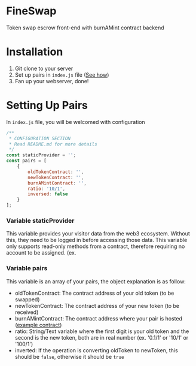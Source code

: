 # FineSwap
Token swap escrow front-end with burnAMint contract backend

# Installation
1. Git clone to your server
2. Set up pairs in `index.js` file ([See how](#setting-up-pairs))
3. Fan up your webserver, done!

# Setting Up Pairs
In `index.js` file, you will be welcomed with configuration

```javascript
/**
 * CONFIGURATION SECTION
 * Read README.md for more details
 */
const staticProvider = '';
const pairs = [
	{
		oldTokenContract: '',
		newTokenContract: '',
		burnAMintContract: '',
		ratio: '10/1',
		inversed: false
	}
];
```
### Variable staticProvider
This variable provides your visitor data from the web3 ecosystem. Without this, they need to be logged in before accessing those data. This variable only supports read-only methods from a contract, therefore requiring no account to be assigned. (ex. 

### Variable pairs
This variable is an array of your pairs, the object explanation is as follow:
 - oldTokenContract: The contract address of your old token (to be swapped)
 - newTokenContract: The contract address of your new token (to be received)
 - burnAMintContract: The contract address where your pair is hosted ([example contract](https://etherscan.io/address/0x4efa063ce441a35c0b92c5600a29b50678a9c17c))
 - ratio: String/Text variable where the first digit is your old token and the second is the new token, both are in real number (ex. '0.1/1' or '10/1' or '100/1')
 - inverted: If the operation is converting oldToken to newToken, this should be `false`, otherwise it should be `true`
